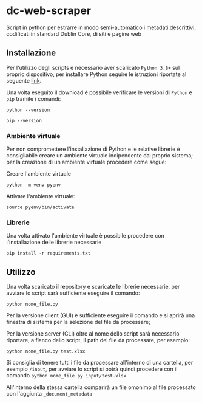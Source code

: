 # dc-web-scraper
Script in python per estrarre in modo semi-automatico i metadati descrittivi, codificati in standard Dublin Core, di siti e pagine web 


## Installazione ##
Per l'utilizzo degli scripts è necessario aver scaricato `Python 3.8+` sul proprio dispositivo, per installare Python seguire le istruzioni riportate al seguente [link](https://www.python.org/downloads/).

Una volta eseguito il download è possibile verificare le versioni di `Python` e `pip` tramite i comandi:

```
python --version
```
```
pip --version
```

### Ambiente virtuale ###
Per non compromettere l'installazione di Python e le relative librerie è consigliabile creare un ambiente virtuale indipendente dal proprio sistema; per la creazione di un ambiente virtuale procedere come segue:

Creare l'ambiente virtuale
```
python -m venv pyenv
```

Attivare l'ambiente virtuale:
```
source pyenv/bin/activate
```

### Librerie ###
Una volta attivato l'ambiente virtuale è possibile procedere con l'installazione delle librerie necessarie

```
pip install -r requirements.txt
```


## Utilizzo ##
Una volta scaricato il repository e scaricate le librerie necessarie, per avviare lo script sarà sufficiente eseguire il comando:
```
python nome_file.py
```
Per la versione client (GUI) è sufficiente eseguire il comando e si aprirà una finestra di sistema per la selezione del file da processare;

Per la versione server (CLI) oltre al nome dello script sarà necessario riportare, a fianco dello script, il path del file da processare, per esempio:
```
python nome_file.py test.xlsx
```
Si consiglia di tenere tutti i file da processare all'interno di una cartella, per esempio `/input`, per avviare lo script si potrà quindi procedere con il comando `python nome_file.py input/test.xlsx`

All'interno della stessa cartella comparirà un file omonimo al file processato con l'aggiunta `_document_metadata`
